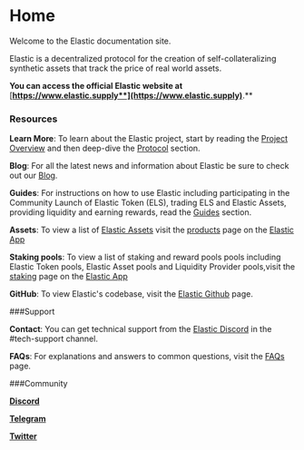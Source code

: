 # Home

Welcome to the Elastic documentation site.

Elastic is a decentralized protocol for the creation of self-collateralizing synthetic assets that track the price of real world assets.

**You can access the official Elastic website at** [**https://www.elastic.supply**](https://www.elastic.supply)**.**

### Resources

**Learn More**: To learn about the Elastic project, start by reading the [Project Overview](project/overview.md) and then deep-dive the [Protocol](protocol/overview.md) section.

**Blog**: For all the latest news and information about Elastic be sure to check out our [Blog](https://www.medium.com).

**Guides**: For instructions on how to use Elastic including participating in the Community Launch of Elastic Token (ELS), trading ELS and Elastic Assets, providing liquidity and earning rewards, read the [Guides](guides/README.md) section.

**Assets**: To view a list of [Elastic Assets](protocol/elastic-assets/overview.md) visit the [products](https://www.elastic.supply/products) page on the [Elastic App](https://www.elastic.supply)

**Staking pools**: To view a list of staking and reward pools pools including Elastic Token pools, Elastic Asset pools and Liquidity Provider pools,visit the [staking](https://www.elastic.supply/stake) page on the [Elastic App](https://www.elastic.supply/stake)

**GitHub**: To view Elastic's codebase, visit the [Elastic Github](https://github.com/Elastic-Protocol) page.

###Support

**Contact**: You can get technical support from the [Elastic Discord](https://www.discord.com) in the #tech-support channel.

**FAQs**: For explanations and answers to common questions, visit the [FAQs](faq.md) page.

###Community

[**Discord**](https://www.discord.com)

[**Telegram**](https://www.telegram.com)

[**Twitter**](https://www.twitter.com)


